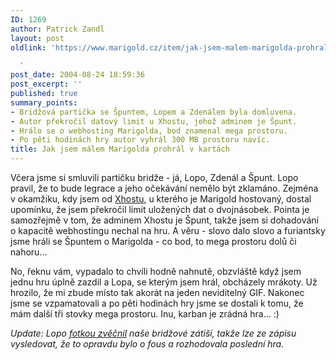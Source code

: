 ```yaml
---
ID: 1269
author: Patrick Zandl
layout: post
oldlink: 'https://www.marigold.cz/item/jak-jsem-malem-marigolda-prohral-v-kartach

  '
post_date: 2004-08-24 18:59:36
post_excerpt: ''
published: true
summary_points:
- Bridžová partička se Špuntem, Lopem a Zdenálem byla domluvena.
- Autor překročil datový limit u Xhostu, jehož adminem je Špunt.
- Hrálo se o webhosting Marigolda, bod znamenal mega prostoru.
- Po pěti hodinách hry autor vyhrál 300 MB prostoru navíc.
title: Jak jsem málem Marigolda prohrál v kartách
---
```


<p>
Včera jsme si smluvili partičku bridže - já, Lopo, Zdenál a Špunt. Lopo pravil, že to bude legrace a jeho očekávání nemělo být zklamáno. Zejména v okamžiku, kdy jsem od <a href="http://www.xhost.cz/">Xhostu</a>, u kterého je Marigold hostovaný, dostal upomínku, že jsem překročil limit uložených dat o dvojnásobek. Pointa je samozřejmě v tom, že adminem Xhostu je Špunt, takže jsem si dohadování o kapacitě webhostingu nechal na hru. A věru - slovo dalo slovo a furiantsky jsme hráli se Špuntem o Marigolda - co bod, to mega prostoru dolů či nahoru... </p>
<p>
No, řeknu vám, vypadalo to chvíli hodně nahnutě, obzvláště když jsem jednu hru úplně zazdil a Lopa, se kterým jsem hrál, obcházely mrákoty. Už hrozilo, že mi zbude místo tak akorát na jeden neviditelný GIF. Nakonec jsme se vzpamatovali a po pěti hodinách hry jsme se dostali k tomu, že mám další tři stovky mega prostoru. Inu, karban je zrádná hra... :)</p>
<p>
<em>Update: Lopo </em><a href="http://www.berusky.cz/obrazek/zab-bridge.jpg"><em>fotkou zvěčnil</em></a><em> naše bridžové zátiší, takže lze ze zápisu vysledovat, že to opravdu bylo o fous a rozhodovala poslední hra.</em></p>